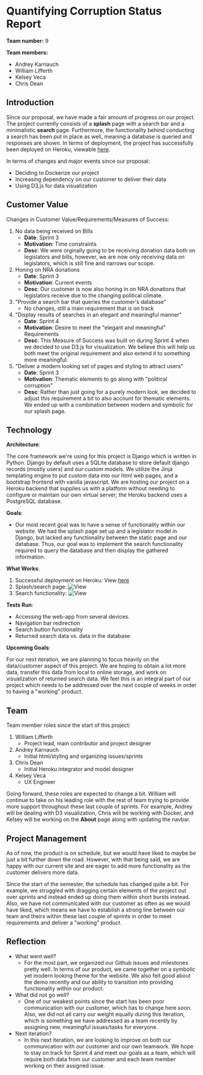 # Quantifying Corruption Status Report
**Team number:** 9  

**Team members:**
- Andrey Karnauch  
- William Lifferth  
- Kelsey Veca  
- Chris Dean  

## Introduction
Since our proposal, we have made a fair amount of progress on our project. The project currently consists of a **splash** page with a search bar and a minimalistic **search** page. Furthermore, the functionality behind conducting a search has been put in place as well, meaning a database is queried and responses are shown. In terms of deployment, the project has successfully been deployed on Heroku, viewable [here](http://quantifying-corruption.herokuapp.com/).

In terms of changes and major events since our proposal:
 - Deciding to Dockerize our project
 - Increasing dependency on our customer to deliver their data
 - Using D3.js for data visualization

## Customer Value
Changes in Customer Value/Requirements/Measures of Success:
1. No data being received on Bills
   - **Date**: Sprint 3
   - **Motivation**: Time constraints
   - **Desc**: We were orginally going to be receiving donation data both on legislators and bills, however, we are now only receiving data on legislators, which is still fine and narrows our scope.
2. Honing on NRA donations
   - **Date**: Sprint 3
   - **Motivation**: Current events
   - **Desc**: Our customer is now also honing in on NRA donations that legislators receive due to the changing political climate.
3. "Provide a search bar that queries the customer's database"
   - No changes, still a main requirement that is on track
4. "Display results of searches in an elegant and meaningful manner"
   - **Date**: Sprint 4
   - **Motivation**: Desire to meet the "elegant and meaningful" Requirements
   - **Desc**: This Measure of Success was built on during Sprint 4 when we decided to use D3.js for visualization. We believe this will help us both meet the original requirement and also extend it to something more meaningful.
5. "Deliver a modern looking set of pages and styling to attract users"
   - **Date**: Sprint 3
   - **Motivation**: Thematic elements to go along with "political corruption"
   - **Desc**: Rather than just going for a purely modern look, we decided to adjust this requirement a bit to also account for thematic elements. We ended up with a combination between modern and symbolic for our splash page.

## Technology

**Architecture**:

The core framework we're using for this project is Django which is written in Python. Django by default uses a SQLite database to store default django records (mostly users) and our custom models. We utilize the Jinja templating engine to put custom data into our html web pages, and a bootstrap frontend with vanilla javascript. We are hosting our project on a Heroku backend that supplies us with a platform without needing to configure or maintain our own virtual server; the Heroku backend uses a PostgreSQL database.

**Goals**:
- Our most recent goal was to have a sense of functionality within our website. We had the splash page set up and a legislator model in Django, but lacked any functionality between the static page and our database. Thus, our goal was to implement the search functionality required to query the database and then display the gathered information.

**What Works**:
  1. Successful deployment on Heroku: View [here](http://quantifying-corruption.herokuapp.com/)
  2. Splash/search page: ![View](https://i.imgur.com/AHjr1dy.jpg)
  4. Search functionality: ![View](https://i.imgur.com/BfFvzvw.jpg)

**Tests Run**:
  - Accessing the web-app from several devices.
  - Navigation bar redirection
  - Search button functionality
  - Returned search data vs. data in the database

**Upcoming Goals**:

For our next iteration, we are planning to focus heavily on the data/customer aspect of this project. We are hoping to obtain a lot more data, transfer this data from local to online storage, and work on visualization of returned search data. We feel this is an integral part of our project which needs to be addressed over the next couple of weeks in order to having a "working" product.

## Team
Team member roles since the start of this project:
  1. William Lifferth
     - Project lead, main contributor and project designer
  2. Andrey Karnauch
     - Initial html/styling and organizing issues/sprints
  3. Chris Dean
     - Initial Heroku integrator and model designer
  4. Kelsey Veca
     - UX Engineer

Going forward, these roles are expected to change a bit. William will continue to take on his leading role with the rest of team trying to provide more support throughout these last couple of sprints. For example, Andrey will be dealing with D3 visualization, Chris will be working with Docker, and Kelsey will be working on the **About** page along with updating the navbar.

## Project Management
As of now, the product is on schedule, but we would have liked to maybe be just a bit further down the road. However, with that being said, we are happy with our current site and are eager to add more functionality as the customer delivers more data.

Since the start of the semester, the schedule has changed quite a bit. For example, we struggled with dragging certain elements of the project out over sprints and instead ended up doing them within short bursts instead. Also, we have not communicated with our customer as often as we would have liked, which means we have to establish a strong line between our team and theirs within these last couple of sprints in order to meet requirements and deliver a "working" product.

## Reflection
- What went well?
  - For the most part, we organized our Github issues and milestones pretty well. In terms of our product, we came together on a symbolic yet modern looking theme for the website.  We also felt good about the demo recently and our ability to transition into providing functionality within our product.
- What did not go well?
  - One of our weakest points since the start has been poor communication with our customer, which has to change here soon. Also, we did not all carry our weight equally during this iteration, which is something we have addressed as a team recently by assigning new, meaningful issues/tasks for everyone.
- Next iteration?
  - In this next iteration, we are looking to improve on both our communication with our customer and our own teamwork. We hope to stay on track for Sprint 4 and meet our goals as a team, which will require both data from our customer and each team member working on their assigned issue.
